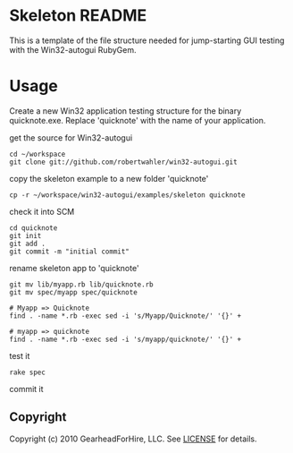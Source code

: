 Skeleton README
===============

This is a template of the file structure needed for jump-starting
GUI testing with the Win32-autogui RubyGem.


Usage
=====
Create a new Win32 application testing structure for the binary quicknote.exe.  Replace
'quicknote' with the name of your application.

get the source for Win32-autogui

    cd ~/workspace
    git clone git://github.com/robertwahler/win32-autogui.git

copy the skeleton example to a new folder 'quicknote'

    cp -r ~/workspace/win32-autogui/examples/skeleton quicknote

check it into SCM

    cd quicknote
    git init
    git add .
    git commit -m "initial commit"

rename skeleton app to 'quicknote'

    git mv lib/myapp.rb lib/quicknote.rb
    git mv spec/myapp spec/quicknote

    # Myapp => Quicknote
    find . -name *.rb -exec sed -i 's/Myapp/Quicknote/' '{}' +

    # myapp => quicknote
    find . -name *.rb -exec sed -i 's/myapp/quicknote/' '{}' +

test it

    rake spec


commit it

Copyright
---------

Copyright (c) 2010 GearheadForHire, LLC. See [LICENSE](LICENSE) for details.
